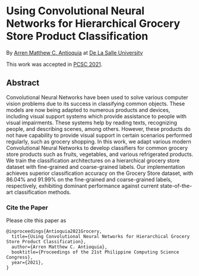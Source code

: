 # Using Convolutional Neural Networks for Hierarchical Grocery Store Product Classification

By [Arren Matthew C. Antioquia](https://arvention.github.io/) at [De La Salle University](https://www.dlsu.edu.ph/)

This work was accepted in [PCSC 2021](https://sites.google.com/view/pcsc-2021).

## Abstract
Convolutional Neural Networks have been used to solve various computer vision problems due to its success in classifying common objects. These models are now being adapted to numerous products and devices, including visual support systems which provide assistance to people with visual impairments. These systems help by reading texts, recognizing people, and describing scenes, among others. However, these products do not have capability to provide visual support in certain scenarios performed regularly, such as grocery shopping. In this work, we adapt various modern Convolutional Neural Networks to develop classifiers for common grocery store products such as fruits, vegetables, and various refrigerated products. We train the classification architectures on a hierarchical grocery store dataset with fine-grained and coarse-grained labels. Our implementation achieves superior classification accuracy on the Grocery Store dataset, with 86.04% and 91.99% on the fine-grained and coarse-grained labels, respectively, exhibiting dominant performance against current state-of-the-art classification methods.

### Cite the Paper
Please cite this paper as
```
@inproceedings{Antioquia2021Grocery,
  title={Using Convolutional Neural Networks for Hierarchical Grocery Store Product Classification},
  author={Arren Matthew C. Antioquia},
  booktitle={Proceedings of the 21st Philippine Computing Science Congress},
  year={2021},
}
```
